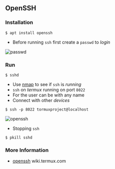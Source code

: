 ## OpenSSH

### Installation
```
$ apt install openssh
```
* Before running `ssh` first create a `passwd` to _login_

![passwd](https://i.ibb.co/fVWw9ch/passwd.jpg)

### Run
```
$ sshd
```

* Use [nmap](../nmap) to see if `ssh` is _running_
* `ssh` on _termux_ running on port `8022`
* For the user can be with any name
* Connect with other _devices_

```
$ ssh -p 8022 tormuxproject@localhost
```

![openssh](https://i.ibb.co/Kyvj5Cp/openssh.jpg)

* Stopping `ssh`
```
$ pkill sshd
```

### More Information
* [openssh](https://wiki.termux.com/wiki/Remote_Access) wiki.termux.com
